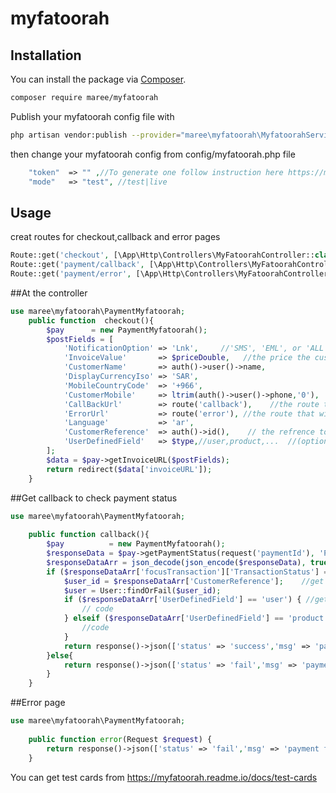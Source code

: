 # myfatoorah
## Installation

You can install the package via [Composer](https://getcomposer.org).

```bash
composer require maree/myfatoorah
```
Publish your myfatoorah config file with

```bash
php artisan vendor:publish --provider="maree\myfatoorah\MyfatoorahServiceProvider" --tag="myfatoorah"
```
then change your myfatoorah config from config/myfatoorah.php file
```php
    "token"  => "" ,//To generate one follow instruction here https://myfatoorah.readme.io/docs/live-token.
    "mode"   => "test", //test|live
```
## Usage

creat routes for checkout,callback and error pages
```php
Route::get('checkout', [\App\Http\Controllers\MyFatoorahController::class, 'checkout']);
Route::get('payment/callback', [\App\Http\Controllers\MyFatoorahController::class, 'callback']);
Route::get('payment/error', [\App\Http\Controllers\MyFatoorahController::class, 'error']);

```
##At the controller
```php
use maree\myfatoorah\PaymentMyfatoorah;
    public function  checkout(){
        $pay      = new PaymentMyfatoorah();
        $postFields = [
            'NotificationOption' => 'Lnk',     //'SMS', 'EML', or 'ALL'
            'InvoiceValue'       => $priceDouble,   //the price the customer will pay
            'CustomerName'       => auth()->user()->name, 
            'DisplayCurrencyIso' => 'SAR',
            'MobileCountryCode'  => '+966',
            'CustomerMobile'     => ltrim(auth()->user()->phone,'0'),
            'CallBackUrl'        => route('callback'),    //the route that will be redirected to in the success
            'ErrorUrl'           => route('error'), //the route that will be redirected to in the fail
            'Language'           => 'ar',
            'CustomerReference'  => auth()->id(),    // the refrence to the customer and wil be returned in the respone of the success
            'UserDefinedField'   => $type,//user,product,...  //(optional) extra key and wil be returned in the respone of the succes
        ];
        $data = $pay->getInvoiceURL($postFields);
        return redirect($data['invoiceURL']);
    }

```
##Get callback to check payment status

```php
use maree\myfatoorah\PaymentMyfatoorah;
   
    public function callback(){
        $pay          = new PaymentMyfatoorah();
        $responseData = $pay->getPaymentStatus(request('paymentId'), 'PaymentId');
        $responseDataArr = json_decode(json_encode($responseData), true);
        if ($responseDataArr['focusTransaction']['TransactionStatus'] == 'Succss') { //check if the transaction is the success
            $user_id = $responseDataArr['CustomerReference'];    //get the cutomer refrence
            $user = User::findOrFail($user_id);
            if ($responseDataArr['UserDefinedField'] == 'user') { //get the extra key
                // code
            } elseif ($responseDataArr['UserDefinedField'] == 'product') {
                //code
            }
            return response()->json(['status' => 'success','msg' => 'payment success']);
        }else{
   	    	return response()->json(['status' => 'fail','msg' => 'payment fail']);
        }
    }


```

##Error page

```php
use maree\myfatoorah\PaymentMyfatoorah;
   
    public function error(Request $request) {
   	    return response()->json(['status' => 'fail','msg' => 'payment fail']);
    }

```

You can get test cards from https://myfatoorah.readme.io/docs/test-cards









